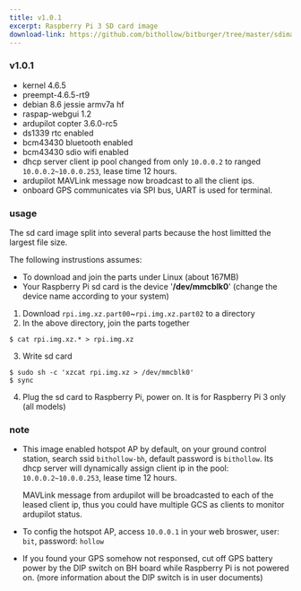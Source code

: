 ```yaml
---
title: v1.0.1
excerpt: Raspberry Pi 3 SD card image
download-link: https://github.com/bithollow/bitburger/tree/master/sdimages/rpi3/nolfs/1.0.1
---
```


### v1.0.1
- kernel 4.6.5
- preempt-4.6.5-rt9
- debian 8.6 jessie armv7a hf
- raspap-webgui 1.2
- ardupilot copter 3.6.0-rc5
- ds1339 rtc enabled
- bcm43430 bluetooth enabled
- bcm43430 sdio wifi enabled
- dhcp server client ip pool changed from only `10.0.0.2` to ranged `10.0.0.2~10.0.0.253`, lease time 12 hours.
- ardupilot MAVLink message now broadcast to all the client ips.
- onboard GPS communicates via SPI bus, UART is used for terminal.

### usage
The sd card image split into several parts because the host limitted the largest file size.

The following instrustions assumes:

- To download and join the parts under Linux (about 167MB)
- Your Raspberry Pi sd card is the device '**/dev/mmcblk0**' (change the device name according to your system)

1. Download `rpi.img.xz.part00`~`rpi.img.xz.part02` to a directory
2. In the above directory, join the parts together
  ```shell
  $ cat rpi.img.xz.* > rpi.img.xz
  ```
3. Write sd card
  ```shell
  $ sudo sh -c 'xzcat rpi.img.xz > /dev/mmcblk0'
  $ sync
  ```
4. Plug the sd card to Raspberry Pi, power on. It is for Raspberry Pi 3 only (all models)

### note
- This image enabled hotspot AP by default, on your ground control station, search ssid `bithollow-bh`, default password is `bithollow`. Its dhcp server will dynamically assign client ip in the pool: `10.0.0.2~10.0.0.253`, lease time 12 hours.

   MAVLink message from ardupilot will be broadcasted to each of the leased client ip, thus you could have multiple GCS as clients to monitor ardupilot status.

- To config the hotspot AP, access `10.0.0.1` in your web broswer, user: `bit`, password: `hollow`

- If you found your GPS somehow not responsed, cut off GPS battery power by the DIP switch on BH board while Raspberry Pi is not powered on. (more information about the DIP switch is in user documents)
